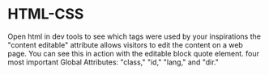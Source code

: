 # HTML-CSS

Open html in dev tools to see which tags were used by your inspirations
the "content editable" attribute allows visitors to edit the content on a web page. You can see this in action with the editable block quote element. 
 four most important Global Attributes: "class," "id," "lang," and "dir."
